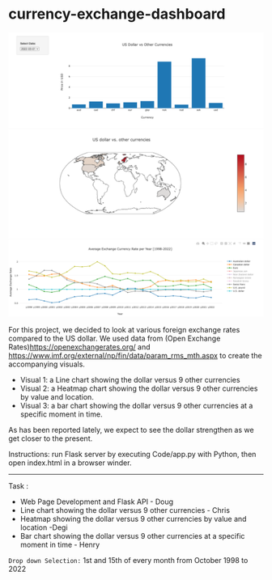 # currency-exchange-dashboard

![Barchart](output/BarChart.png)
![Heatmap](output/Heatmap.png)
![TimeSeries](output/TimeSeries.png)

For this project, we decided to look at various foreign exchange rates compared to the US dollar. We used data from (Open Exchange Rates)https://openexchangerates.org/ and https://www.imf.org/external/np/fin/data/param_rms_mth.aspx to create the accompanying visuals.
	
  * Visual 1: a Line chart showing the dollar versus 9 other currencies
  * Visual 2: a Heatmap chart showing the dollar versus 9 other currencies by value and location.
  * Visual 3: a bar chart showing the dollar versus 9 other currencies at a specific moment in time.

As has been reported lately, we expect to see the dollar strengthen as we get closer to the present.

Instructions: run Flask server by executing Code/app.py with Python, then open index.html in a browser winder.

---
Task :
* Web Page Development and Flask API - Doug
* Line chart showing the dollar versus 9 other currencies - Chris
* Heatmap showing the dollar versus 9 other currencies by value and location -Degi
* Bar chart showing the dollar versus 9 other currencies at a specific moment in time - Henry

`Drop down Selection:` 1st and 15th of every month from October 1998 to 2022

